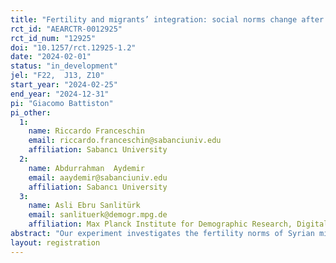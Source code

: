 ```yaml
---
title: "Fertility and migrants’ integration: social norms change after forced migration"
rct_id: "AEARCTR-0012925"
rct_id_num: "12925"
doi: "10.1257/rct.12925-1.2"
date: "2024-02-01"
status: "in_development"
jel: "F22,	J13, Z10"
start_year: "2024-02-25"
end_year: "2024-12-31"
pi: "Giacomo Battiston"
pi_other:
  1:
    name: Riccardo Franceschin
    email: riccardo.franceschin@sabanciuniv.edu
    affiliation: Sabancı University
  2:
    name: Abdurrahman  Aydemir
    email: aaydemir@sabanciuniv.edu
    affiliation: Sabancı University
  3:
    name: Asli Ebru Sanlitürk
    email: sanlituerk@demogr.mpg.de
    affiliation: Max Planck Institute for Demographic Research, Digital and Computational Demography Lab
abstract: "Our experiment investigates the fertility norms of Syrian migrants relocated in Türkiye due to the civil conflict that started in 2011, in relation to the norms of the native Turkish population. We implement an RCT evaluating an information intervention among a sample of Syrian refugees. Individuals are randomized into two treatment groups receiving information about natives’ and Syrians’ fertility and fertility intentions, and a pure control group receiving no information. We then compare the fertility intentions of the treated group and the control group immediately after the treatment and intentions and outcomes after six months. We also conduct heterogeneity analysis disciplined by a simple theoretical model of native-migrant interactions and descriptive norms. If our results align with the model predictions, we may also exploit a structural estimation to produce counterfactual scenarios on the convergence of social norms with and without native-migrant interaction."
layout: registration
---
```


